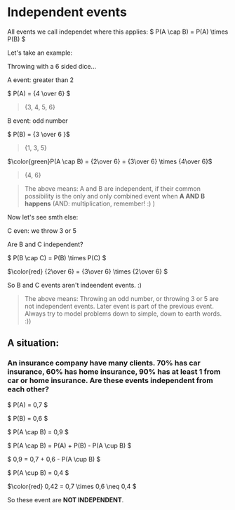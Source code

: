 # Independent events

All events we call independet where this applies: $ P(A \cap B) = P(A) \times P(B) $


Let's take an example:

Throwing with a 6 sided dice...

A event: greater than 2

$ P(A) = {4 \over 6} $

> {3, 4, 5, 6}

B event: odd number

$ P(B) = {3 \over 6 }$

> {1, 3, 5}

$\color{green}P(A \cap B) = {2\over 6} = {3\over 6} \times {4\over 6}$

> {4, 6}

> The above means: A and B are independent, if their common possibility is the only and only combined event when **A AND B happens** (AND: multiplication, remember! :) )

Now let's see smth else:

C even: we throw 3 or 5

Are B and C independent?

$ P(B \cap C) = P(B) \times P(C) $

$\color{red} {2\over 6} = {3\over 6} \times {2\over 6} $

So B and C events aren't indeendent events. :)

> The above means: Throwing an odd number, or throwing 3 or 5 are not independent events. Later event is part of the previous event. Always try to model problems down to simple, down to earth words. :))


## A situation:

### An insurance company have many clients. 70% has car insurance, 60% has home insurance, 90% has at least 1 from car or home insurance. Are these events independent from each other?

$ P(A) = 0,7 $

$ P(B) = 0,6 $

$ P(A \cap B) = 0,9 $

$ P(A \cap B) = P(A) + P(B) - P(A \cup B) $

$ 0,9 = 0,7 + 0,6 - P(A \cup B) $

$ P(A \cup B) = 0,4 $

$\color{red} 0,42 = 0,7 \times 0,6 \neq 0,4 $

So these event are **NOT INDEPENDENT**.